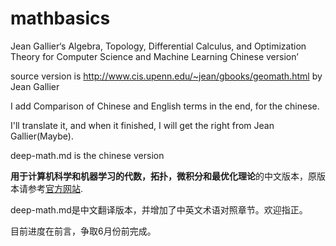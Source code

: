 # mathbasics
Jean Gallier‘s Algebra, Topology, Differential Calculus, and Optimization Theory for Computer Science and Machine Learning Chinese version’

source version is http://www.cis.upenn.edu/~jean/gbooks/geomath.html by Jean Gallier

I add Comparison of Chinese and English terms in the end, for the chinese.

I'll translate it, and when it finished, I will get the right from Jean Gallier(Maybe).

deep-math.md is the chinese version


<strong>用于计算机科学和机器学习的代数，拓扑，微积分和最优化理论</strong>的中文版本，原版本请参考[官方网站](http://www.cis.upenn.edu/~jean/gbooks/geomath.html).

deep-math.md是中文翻译版本，并增加了中英文术语对照章节。欢迎指正。

目前进度在前言，争取6月份前完成。
